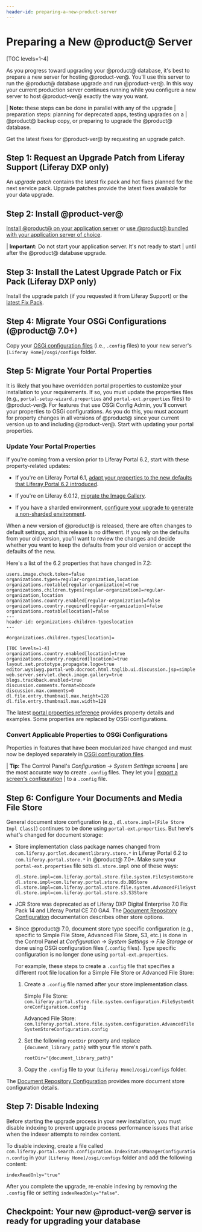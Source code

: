 ```yaml
---
header-id: preparing-a-new-product-server
---
```


# Preparing a New @product@ Server

[TOC levels=1-4]

As you progress toward upgrading your @product@ database, it's best to prepare a
new server for hosting @product-ver@. You'll use this server to run the
@product@ database upgrade and run @product-ver@. In this way your current
production server continues running while you configure a new server to host
@product-ver@ exactly the way you want. 

| **Note:** these steps can be done in parallel with any of the upgrade 
| preparation steps: planning for deprecated apps, testing upgrades on a 
| @product@ backup copy, or preparing to upgrade the @product@ database. 

Get the latest fixes for @product-ver@ by requesting an upgrade patch. 

## Step 1: Request an Upgrade Patch from Liferay Support (Liferay DXP only)

An *upgrade patch* contains the latest fix pack and hot fixes planned for the
next service pack. Upgrade patches provide the latest fixes available for your
data upgrade. 

## Step 2: Install @product-ver@ 

[Install @product@ on your application server](/deployment/docs/-/knowledge_base/7-2/deploying-product)
or
[use @product@ bundled with your application server of choice](/deployment/docs/-/knowledge_base/7-2/installing-product). 

| **Important:** Do not start your application server. It's not ready to start 
| until after the @product@ database upgrade. 

## Step 3: Install the Latest Upgrade Patch or Fix Pack (Liferay DXP only)

Install the upgrade patch (if you requested it from Liferay Support) or the 
[latest Fix Pack](/deployment/docs/-/knowledge_base/7-2/patching-product). 

## Step 4: Migrate Your OSGi Configurations (@product@ 7.0+)

Copy your
[OSGi configuration files](/user/-/knowledge_base/7-2/understanding-system-configuration-files)
(i.e., `.config` files) to your new server's `[Liferay Home]/osgi/configs`
folder. 

## Step 5: Migrate Your Portal Properties 

It is likely that you have overridden portal properties to customize your
installation to your requirements. If so, you must update the properties files
(e.g., `portal-setup-wizard.properties` and `portal-ext.properties` files) to
@product-ver@. For features that use OSGi Config Admin, you'll convert your
properties to OSGi configurations. As you do this, you must account for property
changes in all versions of @product@ since your current version up to and
including @product-ver@. Start with updating your portal properties. 

### Update Your Portal Properties 

If you're coming from a version prior to Liferay Portal 6.2, start with these
property-related updates:

-   If you're on Liferay Portal 6.1,
    [adapt your properties to the new defaults that Liferay Portal 6.2 introduced](/discover/deployment/-/knowledge_base/6-2/upgrading-liferay#review-the-liferay-6). 

-   If you're on Liferay 6.0.12, 
    [migrate the Image Gallery](/discover/deployment/-/knowledge_base/6-2/upgrading-liferay#migrate-your-image-gallery-images).

-   If you have a sharded environment,
    [configure your upgrade to generate a non-sharded environment](/discover/deployment/-/knowledge_base/7-0/upgrading-sharded-environment).

When a new version of @product@ is released, there are often changes to default
settings, and this release is no different. If you rely on the defaults from
your old version, you'll want to review the changes and decide whether you want
to keep the defaults from your old version or accept the defaults of the new. 

Here's a list of the 6.2 properties that have changed in 7.2: 

```properties
users.image.check.token=false
organizations.types=regular-organization,location
organizations.rootable[regular-organization]=true
organizations.children.types[regular-organization]=regular-organization,location
organizations.country.enabled[regular-organization]=false
organizations.country.required[regular-organization]=false
organizations.rootable[location]=false
---
header-id: organizations-children-typeslocation
---

#organizations.children.types[location]=

[TOC levels=1-4]
organizations.country.enabled[location]=true
organizations.country.required[location]=true
layout.set.prototype.propagate.logo=true
editor.wysiwyg.portal-web.docroot.html.taglib.ui.discussion.jsp=simple
web.server.servlet.check.image.gallery=true
blogs.trackback.enabled=true
discussion.comments.format=bbcode
discussion.max.comments=0
dl.file.entry.thumbnail.max.height=128
dl.file.entry.thumbnail.max.width=128
```

The latest
[portal properties reference](@platform-ref@/7.2-latest/propertiesdoc/portal.properties.html)
provides property details and examples. Some properties are replaced by OSGi
configurations. 

### Convert Applicable Properties to OSGi Configurations 

Properties in features that have been modularized have changed and must now be
deployed separately in
[OSGi configuration files](/user/-/knowledge_base/7-2/system-settings#exporting-and-importing-configurations). 

| **Tip:** The Control Panel's *Configuration &rarr; System Settings* screens 
| are the most accurate way to create `.config` files. They let you
| [export a screen's configuration](/user/-/knowledge_base/7-2/system-settings#exporting-and-importing-configurations)
| to a `.config` file. 

## Step 6: Configure Your Documents and Media File Store 

General document store configuration (e.g., `dl.store.impl=[File Store Impl
Class]`) continues to be done using `portal-ext.properties`. But here's what's
changed for document storage:

-   Store implementation class package names changed from 
    `com.liferay.portlet.documentlibrary.store.*` in Liferay Portal 6.2 to
    `com.liferay.portal.store.*` in @product@ 7.0+. Make sure your
    `portal-ext.properties` file sets `dl.store.impl` one of these ways:

    ```properties
    dl.store.impl=com.liferay.portal.store.file.system.FileSystemStore
    dl.store.impl=com.liferay.portal.store.db.DBStore
    dl.store.impl=com.liferay.portal.store.file.system.AdvancedFileSystemStore
    dl.store.impl=com.liferay.portal.store.s3.S3Store
    ```

-   JCR Store was deprecated as of Liferay DXP Digital Enterprise 7.0 Fix Pack 
    14 and Liferay Portal CE 7.0 GA4. The
    [Document Repository Configuration](/discover/deployment/-/knowledge_base/7-1/document-repository-configuration)
    documentation describes other store options.

-   Since @product@ 7.0, document store type specific configuration (e.g., 
    specific to Simple File Store, Advanced File Store, S3, etc.) is done in the
    Control Panel at *Configuration &rarr; System Settings &rarr; File Storage*
    or done using OSGi configuration files (`.config` files). Type specific
    configuration is no longer done using `portal-ext.properties`. 

    For example, these steps to create a `.config` file that specifies a
    different root file location for a Simple File Store or Advanced File Store:
    
    1.  Create a `.config` file named after your store implementation class.
    
        Simple File Store: 
        `com.liferay.portal.store.file.system.configuration.FileSystemStoreConfiguration.config`
    
        Advanced File Store:
        `com.liferay.portal.store.file.system.configuration.AdvancedFileSystemStoreConfiguration.config`
    
    2.  Set the following `rootDir` property and replace 
        `{document_library_path}` with  your file store's path.

        ```properties
        rootDir="{document_library_path}"
        ```
    
    3.  Copy the `.config` file to your `[Liferay Home]/osgi/configs` folder.

The
[Document Repository Configuration](/deployment/docs/-/knowledge_base/7-2/document-repository-configuration)
provides more document store configuration details. 

## Step 7: Disable Indexing

Before starting the upgrade process in your new installation, you must disable
indexing to prevent upgrade process performance issues that arise when the
indexer attempts to reindex content. 

To disable indexing, create a file called
`com.liferay.portal.search.configuration.IndexStatusManagerConfiguration.config`
in your `[Liferay Home]/osgi/configs` folder and add the following content: 

```properties
indexReadOnly="true"
```

After you complete the upgrade, re-enable indexing by removing the `.config`
file or setting `indexReadOnly="false"`. 

## Checkpoint: Your new @product-ver@ server is ready for upgrading your database
